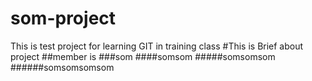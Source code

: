 # som-project
This is test project for learning GIT in training class
#This is Brief about project 
##member is
###som
####somsom
#####somsomsom
######somsomsomsom